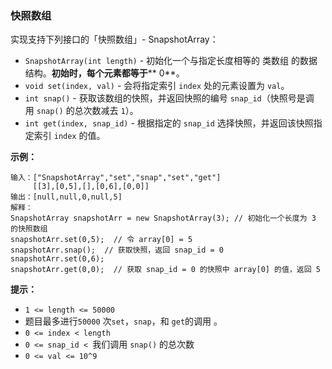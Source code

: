 ### 快照数组 ###
实现支持下列接口的「快照数组」- SnapshotArray：

* `SnapshotArray(int length)` - 初始化一个与指定长度相等的 类数组 的数据结构。**初始时，每个元素都等于**** 0**。
* `void set(index, val)` - 会将指定索引 `index` 处的元素设置为 `val`。
* `int snap()` - 获取该数组的快照，并返回快照的编号 `snap_id`（快照号是调用 `snap()` 的总次数减去 `1`）。
* `int get(index, snap_id)` - 根据指定的 `snap_id` 选择快照，并返回该快照指定索引 `index` 的值。


**示例：**

```
输入：["SnapshotArray","set","snap","set","get"]
     [[3],[0,5],[],[0,6],[0,0]]
输出：[null,null,0,null,5]
解释：
SnapshotArray snapshotArr = new SnapshotArray(3); // 初始化一个长度为 3 的快照数组
snapshotArr.set(0,5);  // 令 array[0] = 5
snapshotArr.snap();  // 获取快照，返回 snap_id = 0
snapshotArr.set(0,6);
snapshotArr.get(0,0);  // 获取 snap_id = 0 的快照中 array[0] 的值，返回 5
```



**提示：**

* `1 <= length <= 50000`
* 题目最多进行`50000` 次`set`，`snap`，和 `get`的调用 。
* `0 <= index < length`
* `0 <= snap_id < `我们调用 `snap()` 的总次数
* `0 <= val <= 10^9`

